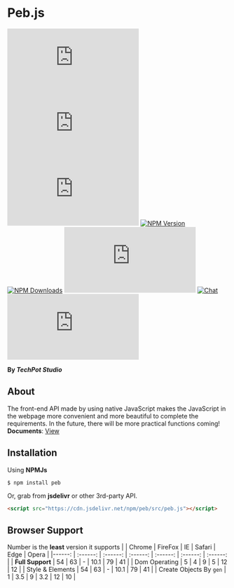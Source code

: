 # Peb.js
[![Stars](https://img.shields.io/github/stars/TechPot-Studio/peb.js?logo=github&style=for-the-badge)]()
[![Forks](https://img.shields.io/github/forks/TechPot-Studio/peb.js?label=Fork&logo=github&style=for-the-badge)]()
[![Issues](https://img.shields.io/github/issues/TechPot-Studio/peb.js?logo=github&style=for-the-badge)](https://github.com/TechPot-Studio/peb.js/issues)
[![NPM Version](https://img.shields.io/npm/v/peb?logo=npm&style=for-the-badge)](https://www.npmjs.com/package/peb.js)
[![NPM Downloads](https://img.shields.io/npm/dw/peb?logo=npm&style=for-the-badge)](https://www.npmjs.com/package/peb.js)
[![License](https://img.shields.io/github/license/TechPot-Studio/peb.js?style=for-the-badge)](./LICENSE)
[![Chat](https://img.shields.io/discord/711002879670091868?logo=discord&logoColor=fff&style=for-the-badge)](https://discord.gg/nS6qYuu)
[![Contributers](https://img.shields.io/github/contributors-anon/TechPot-Studio/peb.js?logo=github&style=for-the-badge)]()  
  
**By *TechPot Studio***  
  
## About
The front-end API made by using native JavaScript makes the JavaScript in the webpage more convenient and more beautiful to complete the requirements. In the future, there will be more practical functions coming!  
**Documents**: [View](./docs)
## Installation
Using **NPMJs**
```shell
$ npm install peb
```
Or, grab from **jsdelivr** or other 3rd-party API.
```html
<script src="https://cdn.jsdelivr.net/npm/peb/src/peb.js"></script>
```
## Browser Support
Number is the **least** version it supports
|  | Chrome | FireFox | IE | Safari | Edge | Opera |
|------: | :------: | :------: | :------: | :------: | :------: | :------: |
| **Full Support** | 54 | 63 | - | 10.1 | 79 | 41 |
| Dom Operating | 5 | 4 | 9 | 5 | 12 | 12 |
| Style & Elements | 54 | 63 | - | 10.1 | 79 | 41 |
| Create Objects By `gen` | 1 | 3.5 | 9 | 3.2 | 12 | 10 |

